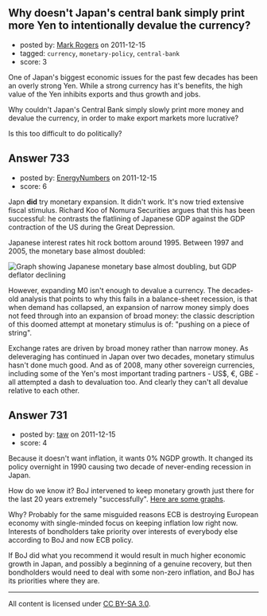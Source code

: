 ## Why doesn't Japan's central bank simply print more Yen to intentionally devalue the currency?

- posted by: [Mark Rogers](https://stackexchange.com/users/-1/465-mark-rogers) on 2011-12-15
- tagged: `currency`, `monetary-policy`, `central-bank`
- score: 3

One of Japan's biggest economic issues for the past few decades has been an overly strong Yen.  While a strong currency has it's benefits, the high value of the Yen inhibits exports and thus growth and jobs.

Why couldn't Japan's Central Bank simply slowly print more money and devalue the currency, in order to make export markets more lucrative?

Is this too difficult to do politically?


## Answer 733

- posted by: [EnergyNumbers](https://stackexchange.com/users/-1/104-energynumbers) on 2011-12-15
- score: 6

<p>Japn <strong>did</strong> try monetary expansion. It didn't work. It's now tried extensive fiscal stimulus. Richard Koo of Nomura Securities argues that this has been successful: he contrasts the flatlining of Japanese GDP against the GDP contraction of the US during the Great Depression.</p>

<p>Japanese interest rates hit rock bottom around 1995. Between 1997 and 2005, the monetary base almost doubled:</p>

<p><img src="http://i.stack.imgur.com/pIf5S.png" alt="Graph showing Japanese monetary base almost doubling, but GDP deflator declining"></p>

<p>However, expanding M0 isn't enough to devalue a currency. The decades-old analysis that points to why this fails in a balance-sheet recession, is that when demand has collapsed, an expansion of narrow money simply does not feed through into an expansion of broad money: the classic description of this doomed attempt at monetary stimulus is of: "pushing on a piece of string".</p>

<p>Exchange rates are driven by broad money rather than narrow money. As deleveraging has continued in Japan over two decades, monetary stimulus hasn't done much good. And as of 2008, many other sovereign currencies, including some of the Yen's most important trading partners - US$, €, GB£ - all attempted a dash to devaluation too. And clearly they can't all devalue relative to each other.</p>



## Answer 731

- posted by: [taw](https://stackexchange.com/users/-1/489-taw) on 2011-12-15
- score: 4

Because it doesn't want inflation, it wants 0% NGDP growth. It changed its policy overnight in 1990 causing two decade of never-ending recession in Japan.

How do we know it? BoJ intervened to keep monetary growth just there for the last 20 years extremely "successfully". [Here are some graphs](http://monetaryfreedom-billwoolsey.blogspot.com/2010/10/money-expenditures-in-japan.html).

Why? Probably for the same misguided reasons ECB is destroying European economy with single-minded focus on keeping inflation low right now. Interests of bondholders take priority over interests of everybody else according to BoJ and now ECB policy.

If BoJ did what you recommend it would result in much higher economic growth in Japan, and possibly a beginning of a genuine recovery, but then bondholders would need to deal with some non-zero inflation, and BoJ has its priorities where they are.



---

All content is licensed under [CC BY-SA 3.0](https://creativecommons.org/licenses/by-sa/3.0/).
